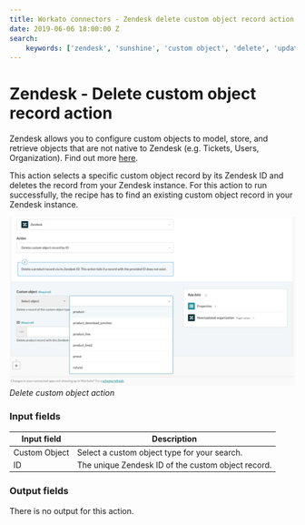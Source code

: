 ```yaml
---
title: Workato connectors - Zendesk delete custom object record action
date: 2019-06-06 18:00:00 Z
search:
    keywords: ['zendesk', 'sunshine', 'custom object', 'delete', 'update']
---
```


# Zendesk - Delete custom object record action
Zendesk allows you to configure custom objects to model, store, and retrieve objects that are not native to Zendesk (e.g. Tickets, Users, Organization).  Find out more [here](/connectors/zendesk/custom-objects.md).

This action selects a specific custom object record by its Zendesk  ID and deletes the record from your Zendesk instance. For this action to run successfully, the recipe has to find an existing custom object record in your Zendesk instance.

![Delete custom object action](/assets/images/connectors/zendesk/delete-custom-object-action.png)
*Delete custom object action*

### Input fields
| Input field   | Description                                        |
|---------------|----------------------------------------------------|
| Custom Object | Select a custom object type for your search.       |
| ID            | The unique Zendesk ID of the custom object record. |

### Output fields
There is no output for this action.

